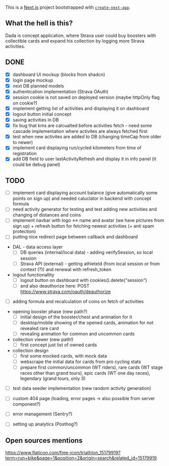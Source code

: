 This is a [Next.js](https://nextjs.org/) project bootstrapped with [`create-next-app`](https://github.com/vercel/next.js/tree/canary/packages/create-next-app).

## What the hell is this?
Dada is concept application, where Strava user could buy boosters with collectible cards and expand his collection by logging more Strava activities. 

## DONE

- [x] dashboard UI mockup (blocks from shadcn)
- [x] login page mockup
- [x] next DB planned models
- [x] authentication implementation (Strava OAuth)
- [x] session cookie is not saved on deployed version (maybe httpOnly flag on cookie?)
- [x] implement getting list of activities and displaying it on dashboard
- [x] logout button initial concept
- [x] saving activities in DB
- [x] fix bug that kms are calcualted before activities fetch - need some cascade implementation where activites are always fetched first
- [x] test when new activites are added to DB (changing timeCap from older to newer)
- [x] implement card displaying run/cycled kilometers from time of registration
- [x] add DB field to user lastActivityRefresh and display it in info panel (it could be debug panel)

## TODO

- [ ] implement card displaying account balance (give automatically some points on sign up) and needed caluclator in backend with concept formula
- [ ] need activity generator for testing and test adding new activities and changing of distances and coins
- [ ] implement navbar with logo <-> name and avatar (we have pictures from sign up) + refresh button for fetching newest activities (+ anti spam protection)
- [ ] putting nice redirect page between callback and dashboard
- DAL - data access layer
  - [ ] DB queries (internal/local data) - adding verifySession, so local session
  - [ ] Strava API (external) - getting athleteId (from local session or from context (?)) and renewal with refresh_token
- logout functionallity
  - [ ] logout button on dashboard with cookies().delete("session")
  - [ ] and also deauthorize here: POST https://www.strava.com/oauth/deauthorize
- [ ] adding formula and recalculation of coins on fetch of activities
- opening booster phase (new path?)
  - [ ] initial design of the booster/chest and animation for it
  - [ ] desktop/mobile showing of the opened cards, animation for not revealed rare card
  - [ ] revealing animation for common and uncommon cards
- collection viewer (new path!)
  - [ ] first concept just list of owned cards
- collection design
  - [ ] first some mocked cards, with mock data 
  - [ ] webscrape the initial data for cards from pro cycling stats
  - [ ] prepare first common/uncommon (WT riders), rare cards (WT stage races other than grand tours), epic cards (WT one day races), legendary (grand tours, only 3)
- [ ] test data seeder implementation (new random activity generation)
- [ ] custom 404 page (loading, error pages -> also possible from server component?)
- [ ] error management (Sentry?)
- [ ] setting up analytics (Posthog?)
 

## Open sources mentions
https://www.flaticon.com/free-icon/triathlon_15179919?term=run+bike&page=1&position=2&origin=search&related_id=15179919
